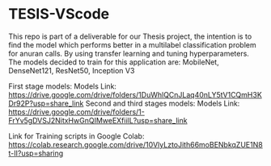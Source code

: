 # TESIS-VScode
This repo is part of a deliverable for our Thesis project, the intention is to find the model which performs better in a multilabel classification problem for anuran calls.
By using transfer learning and tuning hyperparameters.
The models decided to train for this application are: MobileNet, DenseNet121, ResNet50, Inception V3


First stage models:
Models Link: https://drive.google.com/drive/folders/1DuWhlQCnJLaq40nLY5tV1CQmH3KDr92P?usp=share_link
Second and third stages models:
Models Link: https://drive.google.com/drive/folders/1-FrYv5gDVSJ2NitxHwGnQIMweEXfiilL?usp=share_link


Link for Training scripts in Google Colab: https://colab.research.google.com/drive/10VlyLztoJith66moBENbkqZUE1N8t-II?usp=sharing

